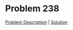 # Problem 238

[Problem Description](./description/problem_238.md) | [Solution](./solutions/solution_238.cpp)
